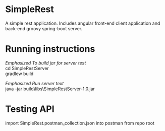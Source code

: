 # SimpleRest
A simple rest application. Includes angular front-end client application and back-end groovy spring-boot server.

# Running instructions
_Emphasized To build jar for server text_ <br>
cd SimpleRestServer <br>
gradlew build

_Emphasized Run server text_ <br>
java -jar build\libs\SimpleRestServer-1.0.jar

# Testing API
import SimpleRest.postman_collection.json into postman from repo root

